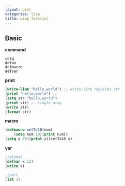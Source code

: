 ```yaml
---
layout: post
categories: lisp
title: Lisp Tutorial
---
```


## Basic

__command__

```
setq
defun
defmacro
defvar
```

__print__

```lisp
(write-line "hello,world") ;; write-line requires str
(print "hello,world") ;;
(setq str "hello,world") 
(print str) ;; single prop
(write str)
(format str)

```

__macro__

```lisp
(defmacro setTo10(num)
    (setq num 10)(print num))
(setq x 25)(print x)(setTo10 x)

```

__var__

```lisp
;;global
(defvar x 12)
(write x)

;;part
(let 1)
```
